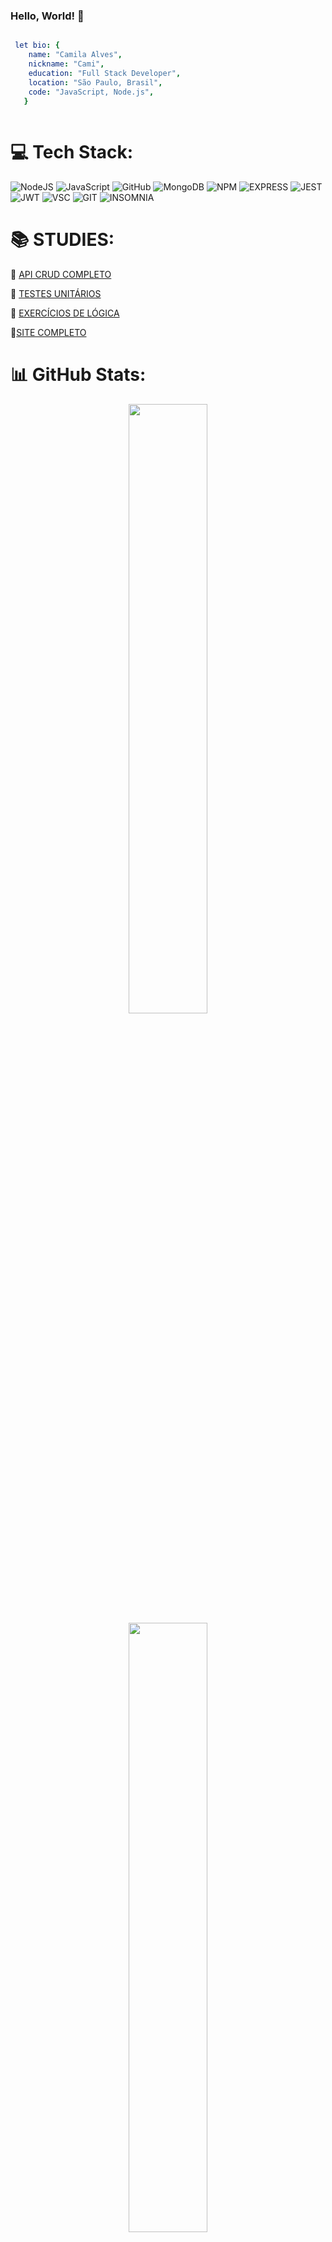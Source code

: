 ### Hello, World! 👋

```yaml

 let bio: {
    name: "Camila Alves",
    nickname: "Cami",
    education: "Full Stack Developer",
    location: "São Paulo, Brasil",
    code: "JavaScript, Node.js",
   }
   
   ```

 ##  

# 💻 Tech Stack:
  ![NodeJS](https://img.shields.io/badge/node.js-6DA55F?style=for-the-badge&logo=node.js&logoColor=white)
  ![JavaScript](https://img.shields.io/badge/javascript-%23323330.svg?style=for-the-badge&logo=javascript&logoColor=%23F7DF1E)
  ![GitHub](https://img.shields.io/badge/GitHub-100000?style=for-the-badge&logo=github&logoColor=white)
  ![MongoDB](https://img.shields.io/badge/MongoDB-4EA94B?style=for-the-badge&logo=mongodb&logoColor=white)
  ![NPM](https://img.shields.io/badge/npm-CB3837?style=for-the-badge&logo=npm&logoColor=white)
  ![EXPRESS](https://img.shields.io/badge/Express.js-404D59?style=for-the-badge)
  ![JEST](https://img.shields.io/badge/Jest-323330?style=for-the-badge&logo=Jest&logoColor=white)
  ![JWT](https://img.shields.io/badge/json%20web%20tokens-323330?style=for-the-badge&logo=json-web-tokens&logoColor=pink)
  ![VSC](https://img.shields.io/badge/Visual_Studio_Code-0078D4?style=for-the-badge&logo=visual%20studio%20code&logoColor=white)
  ![GIT](https://img.shields.io/badge/GIT-E44C30?style=for-the-badge&logo=git&logoColor=white)
  ![INSOMNIA](https://img.shields.io/badge/Insomnia-4000BF?logo=insomnia&logoColor=white&style=for-the-badge)
##
# 📚 STUDIES:


📁 [API CRUD COMPLETO](https://github.com/Camavles/Projeto-carolina-de-jesus) 


📁 [TESTES UNITÁRIOS](https://github.com/reprograma/on18-tet-s15-automacao-teste/pull/3/commits/76b9d11433cf49fb1d141f8e75f9b27ce858a6c8#diff-b8d4b258010975a9463755140920929d5538e6d573d9c6bfd9479ab056df9f1e)


📁 [EXERCÍCIOS DE LÓGICA](https://github.com/reprograma/on18-tet-s5-pg-I/pull/60/commits/fa5b8a05d6121684c669708b9d15f68f406f1f75#diff-ad652465b50a5bff8b1e6ceadff4ec1d1671309edc594c76940b0f4a2ac70c83)
 
 
📁[SITE COMPLETO](https://camavles.github.io/docs/)
 
 ##
 # 📊 GitHub Stats:
 
 
 <div align="center">
   <a href="https://github.com/Camavles">
  <img width="50%" src="https://github-readme-streak-stats.herokuapp.com/?user=Camavles&theme=neon-dark&hide_border=false<br"/>
  <img width="50%" src="https://github-readme-stats.vercel.app/api?username=Camavles&count_private=true&theme=synthwave&show_icons=true">
    </div>
    
    
<!---

